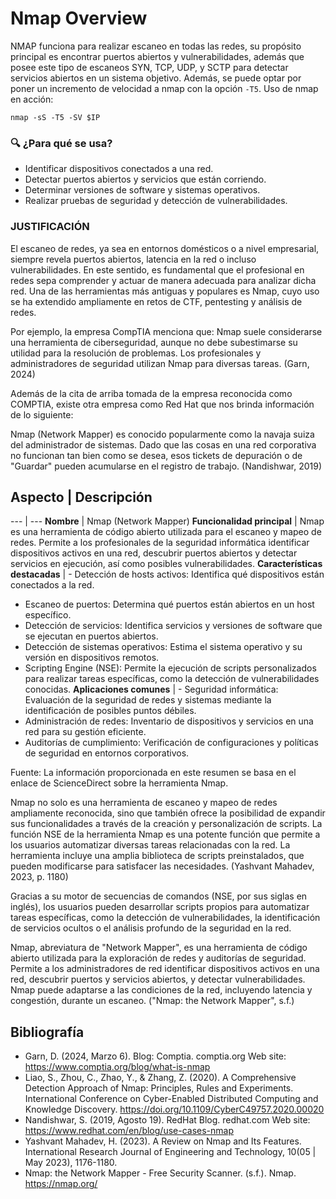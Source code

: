 # Nmap Overview

NMAP funciona para realizar escaneo en todas las redes, su propósito principal es encontrar puertos abiertos y vulnerabilidades, además que posee este tipo de escaneos SYN, TCP, UDP, y SCTP para detectar servicios abiertos en un sistema objetivo.
Además, se puede optar por poner un incremento de velocidad a nmap con la opción `-T5`.
Uso de nmap en acción:

```
nmap -sS -T5 -SV $IP
```


### 🔍 ¿Para qué se usa?
- Identificar dispositivos conectados a una red.
- Detectar puertos abiertos y servicios que están corriendo.
- Determinar versiones de software y sistemas operativos.
- Realizar pruebas de seguridad y detección de vulnerabilidades.

### JUSTIFICACIÓN
El escaneo de redes, ya sea en entornos domésticos o a nivel empresarial, siempre revela puertos abiertos, latencia en la red o incluso vulnerabilidades. En este sentido, es fundamental que el profesional en redes sepa comprender y actuar de manera adecuada para analizar dicha red. Una de las herramientas más antiguas y populares es Nmap, cuyo uso se ha extendido ampliamente en retos de CTF, pentesting y análisis de redes.

Por ejemplo, la empresa CompTIA menciona que: Nmap suele considerarse una herramienta de ciberseguridad, aunque no debe subestimarse su utilidad para la resolución de problemas. Los profesionales y administradores de seguridad utilizan Nmap para diversas tareas. (Garn, 2024)

Además de la cita de arriba tomada de la empresa reconocida como COMPTIA, existe otra empresa como Red Hat que nos brinda información de lo siguiente:

Nmap (Network Mapper) es conocido popularmente como la navaja suiza del administrador de sistemas. Dado que las cosas en una red corporativa no funcionan tan bien como se desea, esos tickets de depuración o de "Guardar" pueden acumularse en el registro de trabajo. (Nandishwar, 2019)

## Aspecto | Descripción
--- | ---
**Nombre** | Nmap (Network Mapper)
**Funcionalidad principal** | Nmap es una herramienta de código abierto utilizada para el escaneo y mapeo de redes. Permite a los profesionales de la seguridad informática identificar dispositivos activos en una red, descubrir puertos abiertos y detectar servicios en ejecución, así como posibles vulnerabilidades.
**Características destacadas** | - Detección de hosts activos: Identifica qué dispositivos están conectados a la red.  
- Escaneo de puertos: Determina qué puertos están abiertos en un host específico.  
- Detección de servicios: Identifica servicios y versiones de software que se ejecutan en puertos abiertos.  
- Detección de sistemas operativos: Estima el sistema operativo y su versión en dispositivos remotos.  
- Scripting Engine (NSE): Permite la ejecución de scripts personalizados para realizar tareas específicas, como la detección de vulnerabilidades conocidas.
**Aplicaciones comunes** | - Seguridad informática: Evaluación de la seguridad de redes y sistemas mediante la identificación de posibles puntos débiles.  
- Administración de redes: Inventario de dispositivos y servicios en una red para su gestión eficiente.  
- Auditorías de cumplimiento: Verificación de configuraciones y políticas de seguridad en entornos corporativos.

Fuente: La información proporcionada en este resumen se basa en el enlace de ScienceDirect sobre la herramienta Nmap.

Nmap no solo es una herramienta de escaneo y mapeo de redes ampliamente reconocida, sino que también ofrece la posibilidad de expandir sus funcionalidades a través de la creación y personalización de scripts. La función NSE de la herramienta Nmap es una potente función que permite a los usuarios automatizar diversas tareas relacionadas con la red. La herramienta incluye una amplia biblioteca de scripts preinstalados, que pueden modificarse para satisfacer las necesidades. (Yashvant Mahadev, 2023, p. 1180)

Gracias a su motor de secuencias de comandos (NSE, por sus siglas en inglés), los usuarios pueden desarrollar scripts propios para automatizar tareas específicas, como la detección de vulnerabilidades, la identificación de servicios ocultos o el análisis profundo de la seguridad en la red.

Nmap, abreviatura de "Network Mapper", es una herramienta de código abierto utilizada para la exploración de redes y auditorías de seguridad. Permite a los administradores de red identificar dispositivos activos en una red, descubrir puertos y servicios abiertos, y detectar vulnerabilidades. Nmap puede adaptarse a las condiciones de la red, incluyendo latencia y congestión, durante un escaneo. ("Nmap: the Network Mapper", s.f.)

## Bibliografía
- Garn, D. (2024, Marzo 6). Blog: Comptia. comptia.org Web site: https://www.comptia.org/blog/what-is-nmap
- Liao, S., Zhou, C., Zhao, Y., & Zhang, Z. (2020). A Comprehensive Detection Approach of Nmap: Principles, Rules and Experiments. International Conference on Cyber-Enabled Distributed Computing and Knowledge Discovery. https://doi.org/10.1109/CyberC49757.2020.00020
- Nandishwar, S. (2019, Agosto 19). RedHat Blog. redhat.com Web site: https://www.redhat.com/en/blog/use-cases-nmap
- Yashvant Mahadev, H. (2023). A Review on Nmap and Its Features. International Research Journal of Engineering and Technology, 10(05 | May 2023), 1176-1180.
- Nmap: the Network Mapper - Free Security Scanner. (s.f.). Nmap. https://nmap.org/




